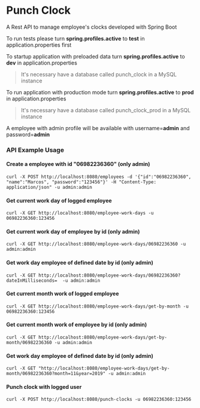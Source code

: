 # Punch Clock
A Rest API to manage employee's clocks developed with Spring Boot

To run tests please turn **spring.profiles.active** to **test** in application.properties first

To startup application with preloaded data turn **spring.profiles.active** to **dev** in application.properties

> It's necessary have a database called punch_clock in a MySQL instance

To run application with production mode turn **spring.profiles.active** to **prod** in application.properties

> It's necessary have a database called punch_clock_prod in a MySQL instance

A employee with admin profile  will be available with username=**admin** and password=**admin**

### API Example Usage

####  Create a employee with id "06982236360" (only admin)
    curl -X POST http://localhost:8080/employees -d '{"id":"06982236360", "name":"Marcos", "password":"123456"}' -H "Content-Type: application/json" -u admin:admin

####  Get current work day of logged employee
    curl -X GET http://localhost:8080/employee-work-days -u 06982236360:123456

####  Get current work day of employee by id (only admin)
    curl -X GET http://localhost:8080/employee-work-days/06982236360 -u admin:admin

####  Get work day employee of defined date by id (only admin)
    curl -X GET http://localhost:8080/employee-work-days/06982236360?dateInMilliseconds=  -u admin:admin

####  Get current month work of logged employee
    curl -X GET http://localhost:8080/employee-work-days/get-by-month -u 06982236360:123456

####  Get current month work of employee by id (only admin)
    curl -X GET http://localhost:8080/employee-work-days/get-by-month/06982236360 -u admin:admin

####  Get work day employee of defined date by id (only admin)
    curl -X GET "http://localhost:8080/employee-work-days/get-by-month/06982236360?month=11&year=2019" -u admin:admin

####  Punch clock with logged user
    curl -X POST http://localhost:8080/punch-clocks -u 06982236360:123456
